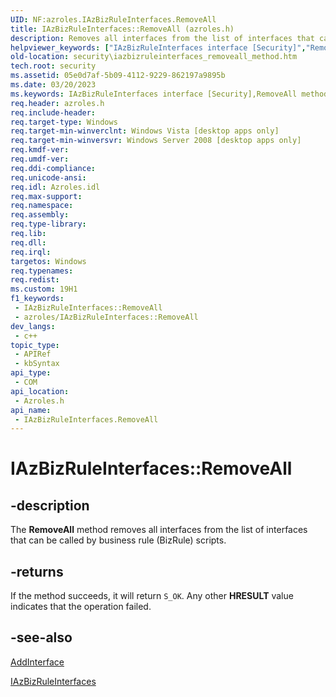 ```yaml
---
UID: NF:azroles.IAzBizRuleInterfaces.RemoveAll
title: IAzBizRuleInterfaces::RemoveAll (azroles.h)
description: Removes all interfaces from the list of interfaces that can be called by business rule (BizRule) scripts.
helpviewer_keywords: ["IAzBizRuleInterfaces interface [Security]","RemoveAll method","IAzBizRuleInterfaces.RemoveAll","IAzBizRuleInterfaces::RemoveAll","RemoveAll","RemoveAll method [Security]","RemoveAll method [Security]","IAzBizRuleInterfaces interface","azroles/IAzBizRuleInterfaces::RemoveAll","security.iazbizruleinterfaces_removeall_method"]
old-location: security\iazbizruleinterfaces_removeall_method.htm
tech.root: security
ms.assetid: 05e0d7af-5b09-4112-9229-862197a9895b
ms.date: 03/20/2023
ms.keywords: IAzBizRuleInterfaces interface [Security],RemoveAll method, IAzBizRuleInterfaces.RemoveAll, IAzBizRuleInterfaces::RemoveAll, RemoveAll, RemoveAll method [Security], RemoveAll method [Security],IAzBizRuleInterfaces interface, azroles/IAzBizRuleInterfaces::RemoveAll, security.iazbizruleinterfaces_removeall_method
req.header: azroles.h
req.include-header: 
req.target-type: Windows
req.target-min-winverclnt: Windows Vista [desktop apps only]
req.target-min-winversvr: Windows Server 2008 [desktop apps only]
req.kmdf-ver: 
req.umdf-ver: 
req.ddi-compliance: 
req.unicode-ansi: 
req.idl: Azroles.idl
req.max-support: 
req.namespace: 
req.assembly: 
req.type-library: 
req.lib: 
req.dll: 
req.irql: 
targetos: Windows
req.typenames: 
req.redist: 
ms.custom: 19H1
f1_keywords:
 - IAzBizRuleInterfaces::RemoveAll
 - azroles/IAzBizRuleInterfaces::RemoveAll
dev_langs:
 - c++
topic_type:
 - APIRef
 - kbSyntax
api_type:
 - COM
api_location:
 - Azroles.h
api_name:
 - IAzBizRuleInterfaces.RemoveAll
---
```


# IAzBizRuleInterfaces::RemoveAll

## -description

The **RemoveAll** method removes all interfaces from the list of interfaces that can be called by business rule (BizRule) scripts.

## -returns

If the method succeeds, it will return `S_OK`. Any other **HRESULT** value indicates that the operation failed.

## -see-also

[AddInterface](nf-azroles-iazbizruleinterfaces-addinterface.md)

[IAzBizRuleInterfaces](nn-azroles-iazbizruleinterfaces.md)
